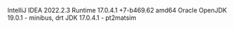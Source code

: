 IntelliJ IDEA 2022.2.3
Runtime 17.0.4.1 +7-b469.62 amd64
Oracle OpenJDK 19.0.1 - minibus, drt
JDK 17.0.4.1 - pt2matsim
